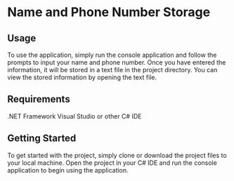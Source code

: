 # Name and Phone Number Storage

## Usage
To use the application, simply run the console application and follow the prompts to input your name and phone number. Once you have entered the information, it will be stored in a text file in the project directory. You can view the stored information by opening the text file.

## Requirements
.NET Framework
Visual Studio or other C# IDE

## Getting Started
To get started with the project, simply clone or download the project files to your local machine. Open the project in your C# IDE and run the console application to begin using the application.
